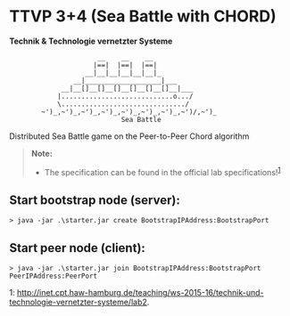 TTVP 3+4 (Sea Battle with CHORD)
===================
**Technik & Technologie vernetzter Systeme**

                          __    __    __
						 |==|  |==|  |==|
                       __|__|__|__|__|__|_
					__|___________________|___
                 __|__[]__[]__[]__[]__[]__[]__|___
				|............................o.../
                \.............................../
			~')_,~')_,~')_,~')_,~')_,~')_,~')_,~')/,~')_
                                Sea Battle
							 
Distributed Sea Battle game on the Peer-to-Peer Chord algorithm

> **Note:** 
> - The specification can be found in the official lab specifications!<sup>[1](#myfootnote1)</sup>

## <i class="icon-desktop"></i> Start bootstrap node (server):

```
> java -jar .\starter.jar create BootstrapIPAddress:BootstrapPort
```

## <i class="icon-desktop"></i> Start peer node (client):

```
> java -jar .\starter.jar join BootstrapIPAddress:BootstrapPort PeerIPAddress:PeerPort
```



<a name="myfootnote1">1</a>: http://inet.cpt.haw-hamburg.de/teaching/ws-2015-16/technik-und-technologie-vernetzter-systeme/lab2.